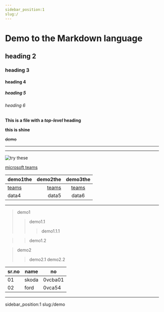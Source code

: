 ```yaml
---
sidebar_position:1
slug:/
---
```


# Demo to the Markdown language

## heading 2

### heading 3 

#### heading 4

##### heading 5

###### heading 6

**This is a file with a *top-level* heading**

__this is shine__  

~~demo~~

---
___


![try these](https://cdn.pixabay.com/photo/2015/04/23/22/00/tree-736885__480.jpg)

[microsoft teams](https://teams.microsoft.com)

|demo1the | demo2the |demo3the |
|:--- | ---: | :---:|
|[teams](https://teams.microsoft.com)|[teams](https://teams.microsoft.com)|[teams](https://teams.microsoft.com)|
|data4|data5|data6|
___

>demo1
>>demo1.1
>>>demo1.1.1

>>demo1.2

>demo2
>>demo2.1
>>demo2.2

|sr.no|name|no
|-- |---|---|
|01|skoda|0vcba01|
|02|ford|0vca54|

---
sidebar_position:1
slug:/demo